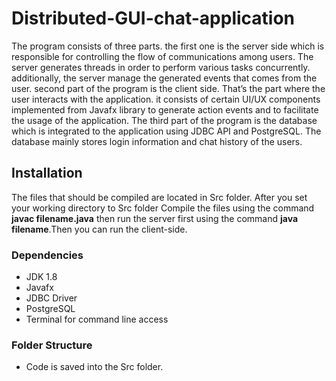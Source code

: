 # Distributed-GUI-chat-application

The program consists of three parts. the first one is the server side which is responsible for controlling the flow of communications among users. The server generates threads in order to perform various tasks concurrently. additionally, the server manage the generated events that comes from the user. second part of the program is the client side. That’s the part where the user interacts with the application. it consists of certain UI/UX components implemented from Javafx library to generate action events and to facilitate the usage of the application. The third part of the program is the database which is integrated to the application using JDBC API and PostgreSQL. The database mainly stores login information and chat history of the users. 

## Installation

The files that should be compiled are located in Src folder. After you set your working directory to Src folder Compile the files using the command **javac filename.java** then run the server first using the command **java filename**.Then you can run the client-side.

### Dependencies

* JDK 1.8
* Javafx
* JDBC Driver
* PostgreSQL
* Terminal for command line access

### Folder Structure

* Code is saved into the Src folder.



